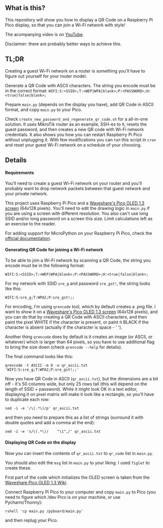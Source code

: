 ## What is this?

This repository will show you how to display a QR Code on a Raspberry Pi Pico display,
so that you can join a Wi-Fi network with style!

The acompanying video is on [YouTube](https://youtu.be/APTqu29ApRc).

Disclaimer: there are probably better ways to achieve this.

## TL;DR

Creating a guest Wi-Fi network on a router is something you'll have to figure out yourself for your router model.

Generate a QR Code with ASCII characters.
The string you encode must be in the correct format: `WIFI:S:<SSID>;T:<WEP|WPA|blank>;P:<PASSWORD>;H:<true|false|blank>;`

Prepare `main.py` (depends on the display you have), add QR Code in ASCII format, and copy `main.py` to your Pico.

Check `create_new_password_and_regenerate_qr_code.sh` for a all-in-one solution.
It uses MikroTik router as an example, SSH-es to it, resets the guest password,
and then creates a new QR code with Wi-Fi network credentials.
It also shows you how you can restart Raspberry Pi Pico without unplugging it.
With few modifications you can run this script in `cron` and reset your guest
Wi-Fi network on a schedule of your choosing.

## Details

#### Requirements

You'll need to create a guest Wi-Fi network on your router and you'll probably want to drop network packets
between that guest network and your private network.

This project uses Raspberry Pi Pico and a [Waveshare's Pico OLED 1.3 screen](https://www.waveshare.com/wiki/Pico-OLED-1.3) (64x128 pixels).
You'll need to edit the drawing logic in `main.py` if you are using a screen with different resolution.
You also can't use long SSID and/or long password on a screen this size. Limit calculations left as an exercise to the reader.

For adding support for MicroPython on your Raspberry Pi Pico, check the [official documentation](https://www.raspberrypi.com/documentation/microcontrollers/micropython.html).

#### Generating QR Code for joining a Wi-Fi network

To be able to join a Wi-Fi network by scanning a QR Code,
the string you encode must be in the following format:

`WIFI:S:<SSID>;T:<WEP|WPA|blank>;P:<PASSWORD>;H:<true|false|blank>;`

For my network with SSID `sre_g` and password `sre_gst!`, the string looks like this:

`WIFI:S:sre_g;T:WPA2;P:sre_gst!;;`

For encoding, I'm using `qrencode` tool, which by default creates a .png file.
I want to show it on a [Waveshare's Pico OLED 1.3 screen](https://www.waveshare.com/wiki/Pico-OLED-1.3) (64x128 pixels),
and you can do that by creating a QR Code with ASCII characters, and then paint the pixel WHITE if the character is present,
or paint it BLACK if the character is absent (actually if the character is space - ' ').

Another thing `qrencode` does by default is it creates an image (or ASCII, or whatever) which is larger than 64 pixels,
so you have to use additional flag to bring the size down (check `qrencode --help` for details).

The final command looks like this:

`qrencode -t ASCII -m 0 -o qr_ascii.txt 'WIFI:S:sre_g;T:WPA2;P:sre_gst!;;'`

Now you have QR Code in ASCII (`qr_ascii.txt`), but the dimensions are a bit off - it's 50 columns wide, but only 25 rows tall (this will depend on the length of SSID + password).
While it might look OK in a text editor, displaying it on pixel matrix will make it look like a rectangle,
so you'll have to duplicate each row:

`sed -i -e '/\(.*\)/p' qr_ascii.txt`

and then you need to prepare this as a list of strings (surround it with double quotes and add a comma at the end):

```
sed -i -e 's/\(.*\)/    "\1",/' qr_ascii.txt
```

#### Displaying QR Code on the display

Now you can insert the contents of `qr_ascii.txt` to `qr_code` list in `main.py`.

You should also edit the `msg` list in `main.py` to your liking.
I used `figlet` to create these.

First part of the code which initializes the OLED screen is taken from the [Waveshare Pico OLED 1.3 Wiki](https://www.waveshare.com/wiki/Pico-OLED-1.3).

Connect Raspberry Pi Pico to your computer and copy `main.py` to Pico (you need to figure which /dev Pico is on your machine, or use Pycharm/Thonny):

`rshell 'cp main.py /pyboard/main.py'`

and then replug your Pico.
